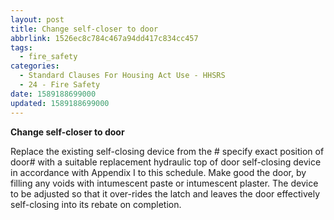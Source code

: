 ```yaml
---
layout: post
title: Change self-closer to door
abbrlink: 1526ec8c784c467a94dd417c834cc457
tags:
  - fire_safety
categories:
  - Standard Clauses For Housing Act Use - HHSRS
  - 24 - Fire Safety
date: 1589188699000
updated: 1589188699000
---
```


**Change self-closer to door**

Replace the existing self-closing device from the # specify exact position of door# with a suitable replacement hydraulic top of door self-closing device in accordance with Appendix I to this schedule. Make good the door, by filling any voids with intumescent paste or intumescent plaster. The device to be adjusted so that it over-rides the latch and leaves the door effectively self-closing into its rebate on completion.
